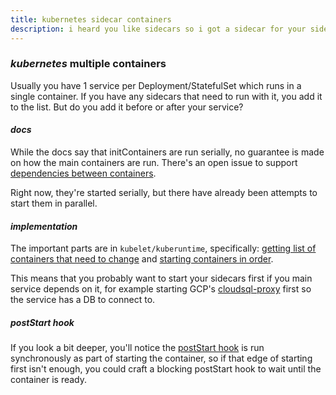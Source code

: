 ```yaml
---
title: kubernetes sidecar containers
description: i heard you like sidecars so i got a sidecar for your sidecar
---
```


### _kubernetes_ multiple containers

Usually you have 1 service per Deployment/StatefulSet
which runs in a single container.
If you have any sidecars that need to run with it,
you add it to the list.
But do you add it before or after your service?

#### _docs_

While the docs say that initContainers are run serially,
no guarantee is made on how the main containers are run.
There's an open issue to support [dependencies between containers](https://github.com/kubernetes/kubernetes/issues/65502).

Right now, they're started serially,
but there have already been attempts to start them in parallel.

#### _implementation_

The important parts are in `kubelet/kuberuntime`,
specifically:
[getting list of containers that need to change](https://github.com/kubernetes/kubernetes/blob/edb0a72cff0e43bab72a02cada8486d562ee1cd5/pkg/kubelet/kuberuntime/kuberuntime_manager.go#L635)
and
[starting containers in order](https://github.com/kubernetes/kubernetes/blob/edb0a72cff0e43bab72a02cada8486d562ee1cd5/pkg/kubelet/kuberuntime/kuberuntime_manager.go#L927-L930).

This means that you probably want to start your sidecars first if you main service depends on it,
for example starting GCP's [cloudsql-proxy](https://github.com/GoogleCloudPlatform/cloudsql-proxy)
first so the service has a DB to connect to.

##### _postStart_ hook

If you look a bit deeper, you'll notice the
[postStart hook](https://github.com/kubernetes/kubernetes/blob/edb0a72cff0e43bab72a02cada8486d562ee1cd5/pkg/kubelet/kuberuntime/kuberuntime_container.go#L275)
is run synchronously as part of starting the container,
so if that edge of starting first isn't enough,
you could craft a blocking postStart hook to wait until the container is ready.
